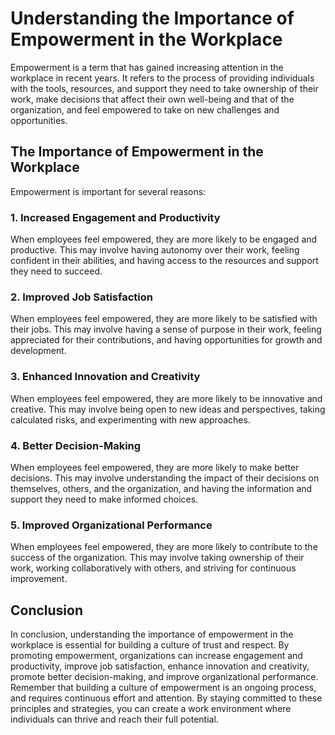 Understanding the Importance of Empowerment in the Workplace
=====================================================================================

Empowerment is a term that has gained increasing attention in the workplace in recent years. It refers to the process of providing individuals with the tools, resources, and support they need to take ownership of their work, make decisions that affect their own well-being and that of the organization, and feel empowered to take on new challenges and opportunities.

The Importance of Empowerment in the Workplace
----------------------------------------------

Empowerment is important for several reasons:

### 1. Increased Engagement and Productivity

When employees feel empowered, they are more likely to be engaged and productive. This may involve having autonomy over their work, feeling confident in their abilities, and having access to the resources and support they need to succeed.

### 2. Improved Job Satisfaction

When employees feel empowered, they are more likely to be satisfied with their jobs. This may involve having a sense of purpose in their work, feeling appreciated for their contributions, and having opportunities for growth and development.

### 3. Enhanced Innovation and Creativity

When employees feel empowered, they are more likely to be innovative and creative. This may involve being open to new ideas and perspectives, taking calculated risks, and experimenting with new approaches.

### 4. Better Decision-Making

When employees feel empowered, they are more likely to make better decisions. This may involve understanding the impact of their decisions on themselves, others, and the organization, and having the information and support they need to make informed choices.

### 5. Improved Organizational Performance

When employees feel empowered, they are more likely to contribute to the success of the organization. This may involve taking ownership of their work, working collaboratively with others, and striving for continuous improvement.

Conclusion
----------

In conclusion, understanding the importance of empowerment in the workplace is essential for building a culture of trust and respect. By promoting empowerment, organizations can increase engagement and productivity, improve job satisfaction, enhance innovation and creativity, promote better decision-making, and improve organizational performance. Remember that building a culture of empowerment is an ongoing process, and requires continuous effort and attention. By staying committed to these principles and strategies, you can create a work environment where individuals can thrive and reach their full potential.
